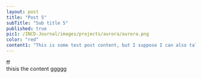 ```yaml
---
layout: post
title: "Post 5"
subTitle: "Sub title 5"
published: true
pic1: /INCD-Journal/images/projects/aurora/aurora.png
color: "red"
content1: "This is some test post content, but I suppose I can also talk about this workflow I'm trying to make easy for students in my cohort."
---
```

ff<Br>
thisis
the content
ggggg
